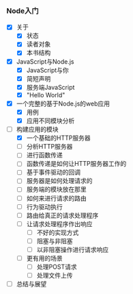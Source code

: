 ### Node入门
+ [x] 关于
    - [x] 状态
    - [x] 读者对象
    - [x] 本书结构
+ [x] JavaScript与Node.js
    - [x] JavaScript与你
    - [x] 简短声明
    - [x] 服务端JavaScript   
    - [x] "Hello World"   
+ [x] 一个完整的基于Node.js的web应用
    - [x] 用例
    - [x] 应用不同模块分析
+ [ ] 构建应用的模块
    - [x] 一个基础的HTTP服务器
    - [ ] 分析HTTP服务器
    - [ ] 进行函数传递
    - [ ] 函数传递是如何让HTTP服务器工作的
    - [ ] 基于事件驱动的回调
    - [ ] 服务器是如何处理请求的
    - [ ] 服务端的模块放在那里
    - [ ] 如何来进行请求的路由
    - [ ] 行为驱动执行
    - [ ] 路由给真正的请求处理程序
    - [ ] 让请求处理程序作出响应
        + [ ] 不好的实现方式
        + [ ] 阻塞与非阻塞
        + [ ] 以非阻塞操作进行请求响应
    - [ ] 更有用的场景
        + [ ] 处理POST请求
        + [ ] 处理文件上传
+ [ ] 总结与展望